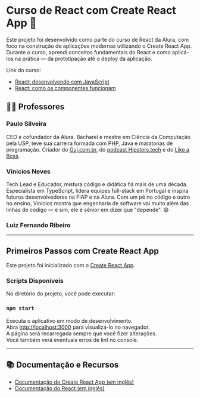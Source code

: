 # Curso de React com Create React App 🚀

Este projeto foi desenvolvido como parte do curso de React da Alura, com foco na construção de aplicações modernas utilizando o Create React App. Durante o curso, aprendi conceitos fundamentais do React e como aplicá-los na prática — da prototipação até o deploy da aplicação.

Link do curso:
- [React: desenvolvendo com JavaScript](https://cursos.alura.com.br/course/react-desenvolvendo-javascript)
- [React: como os componentes funcionam](https://cursos.alura.com.br/course/react-componentes-funcionam)

## 👨‍🏫 Professores

### Paulo Silveira  
CEO e cofundador da Alura. Bacharel e mestre em Ciência da Computação pela USP, teve sua carreira formada com PHP, Java e maratonas de programação. Criador do [Guj.com.br](https://www.guj.com.br/), do [podcast Hipsters.tech](https://hipsters.tech/) e do [Like a Boss](https://likeaboss.com.br/).

### Vinicios Neves  
Tech Lead e Educador, mistura código e didática há mais de uma década. Especialista em TypeScript, lidera equipes full-stack em Portugal e inspira futuros desenvolvedores na FIAP e na Alura. Com um pé no código e outro no ensino, Vinicios mostra que engenharia de software vai muito além das linhas de código — e sim, ele é sênior em dizer que "depende". 😄

### Luiz Fernando Ribeiro  

---

## Primeiros Passos com Create React App

Este projeto foi inicializado com o [Create React App](https://github.com/facebook/create-react-app).

### Scripts Disponíveis

No diretório do projeto, você pode executar:

### `npm start`  
Executa o aplicativo em modo de desenvolvimento.  
Abra [http://localhost:3000](http://localhost:3000) para visualizá-lo no navegador.  
A página será recarregada sempre que você fizer alterações.  
Você também verá eventuais erros de lint no console.

---

## 📚 Documentação e Recursos

- [Documentação do Create React App (em inglês)](https://facebook.github.io/create-react-app/docs/getting-started)  
- [Documentação do React (em inglês)](https://reactjs.org/)  
